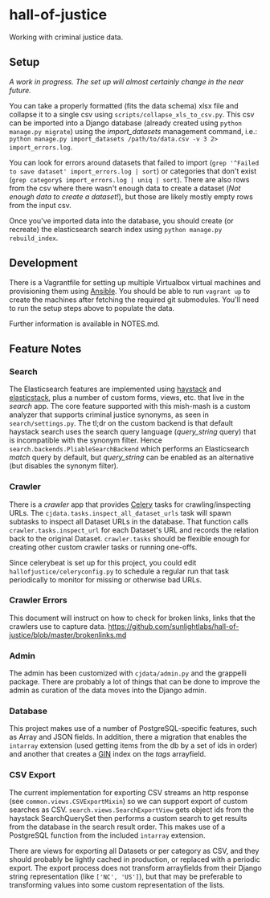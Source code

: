 # hall-of-justice

Working with criminal justice data.

## Setup

*A work in progress. The set up will almost certainly change in the near future.*

You can take a properly formatted (fits the data schema) xlsx file and collapse it to a single csv using `scripts/collapse_xls_to_csv.py`. This csv can be imported into a Django database (already created using `python manage.py migrate`) using the *import_datasets* management command, i.e.: `python manage.py import_datasets /path/to/data.csv -v 3 2> import_errors.log`.

You can look for errors around datasets that failed to import (`grep '^Failed to save dataset' import_errors.log | sort`) or categories that don't exist (`grep category$ import_errors.log | uniq | sort`). There are also  rows from the csv where there wasn't enough data to create a dataset (*Not enough data to create a dataset!*), but those are likely mostly empty rows from the input csv.

Once you've imported data into the database, you should create (or recreate) the elasticsearch search index using `python manage.py rebuild_index`.

## Development

There is a Vagrantfile for setting up multiple Virtualbox virtual machines and provisioning them using [Ansible](http://docs.ansible.com). You should be able to run `vagrant up` to create the machines after fetching the required git submodules. You'll need to run the setup steps above to populate the data.

Further information is available in NOTES.md.

## Feature Notes

### Search

The Elasticsearch features are implemented using [haystack](http://django-haystack.readthedocs.org/en/v2.4.0/) and [elasticstack](https://github.com/bennylope/elasticstack), plus a number of custom forms, views, etc. that live in the *search* app. The core feature supported with this mish-mash is a custom analyzer that supports criminal justice synonyms, as seen in `search/settings.py`. The tl;dr on the custom backend is that default haystack search uses the search query language (*query_string* query) that is incompatible with the synonym filter. Hence `search.backends.PliableSearchBackend` which performs an Elasticsearch *match* query by default, but *query_string* can be enabled as an alternative (but disables the synonym filter).

### Crawler

There is a *crawler* app that provides [Celery](http://docs.celeryproject.org/en/latest/index.html) tasks for crawling/inspecting URLs. The `cjdata.tasks.inspect_all_dataset_urls` task will spawn subtasks to inspect all Dataset URLs in the database. That function calls `crawler.tasks.inspect_url` for each Dataset's URL and records the relation back to the original Dataset. `crawler.tasks` should be flexible enough for creating other custom crawler tasks or running one-offs.

Since celerybeat is set up for this project, you could edit `hallofjustice/celeryconfig.py` to schedule a regular run that task periodically to monitor for missing or otherwise bad URLs.

### Crawler Errors

This document will instruct on how to check for broken links, links that the crawlers use to capture data.
https://github.com/sunlightlabs/hall-of-justice/blob/master/brokenlinks.md

### Admin

The admin has been customized with `cjdata/admin.py` and the grappelli package. There are probably a lot of things that can be done to improve the admin as curation of the data moves into the Django admin.

### Database

This project makes use of a number of PostgreSQL-specific features, such as Array and JSON fields. In addition, there a migration that enables the `intarray` extension (used getting items from the db by a set of ids in order) and another that creates a [GIN](http://www.postgresql.org/docs/9.4/interactive/gin.html) index on the *tags* arrayfield.

### CSV Export

The current implementation for exporting CSV streams an http response (see `common.views.CSVExportMixin`) so we can support export of custom searches as CSV. `search.views.SearchExportView` gets object ids from the haystack SearchQuerySet then performs a custom search to get results from the database in the search result order. This makes use of a PostgreSQL function from the included `intarray` extension.

There are views for exporting all Datasets or per category as CSV, and they should probably be lightly cached in production, or replaced with a periodic export. The export process does not transform arrayfields from their Django string representation (like `['NC', 'US']`), but that may be preferable to transforming values into some custom representation of the lists.
